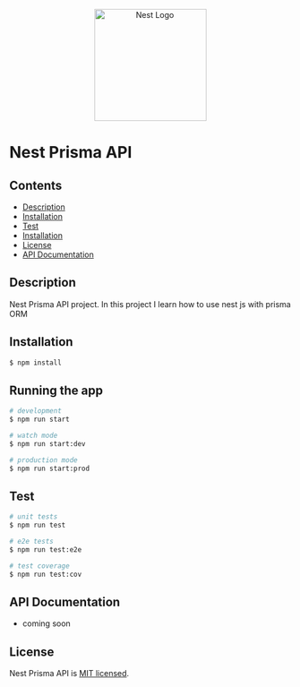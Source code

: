 <p align="center">
  <a href="http://nestjs.com/" target="blank"><img src="https://nestjs.com/img/logo-small.svg" width="200" alt="Nest Logo" /></a>
</p>

[circleci-image]: https://img.shields.io/circleci/build/github/nestjs/nest/master?token=abc123def456
[circleci-url]: https://circleci.com/gh/nestjs/nest
# Nest Prisma API

## Contents

- [Description](#description)
- [Installation](#installation)
- [Test](#test)
- [Installation](#installation)
- [License](#license)
- [API Documentation](#api-documentation)

## Description

Nest Prisma API project. In this project I learn how to use nest js with prisma ORM

## Installation

```bash
$ npm install
```

## Running the app

```bash
# development
$ npm run start

# watch mode
$ npm run start:dev

# production mode
$ npm run start:prod
```

## Test

```bash
# unit tests
$ npm run test

# e2e tests
$ npm run test:e2e

# test coverage
$ npm run test:cov
```

## API Documentation
- coming soon

## License

Nest Prisma API is [MIT licensed](LICENSE).

